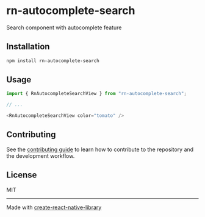 # rn-autocomplete-search

Search component with autocomplete feature

## Installation

```sh
npm install rn-autocomplete-search
```

## Usage

```js
import { RnAutocompleteSearchView } from "rn-autocomplete-search";

// ...

<RnAutocompleteSearchView color="tomato" />
```

## Contributing

See the [contributing guide](CONTRIBUTING.md) to learn how to contribute to the repository and the development workflow.

## License

MIT

---

Made with [create-react-native-library](https://github.com/callstack/react-native-builder-bob)
